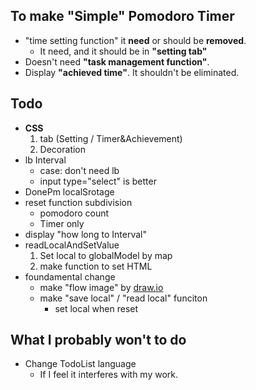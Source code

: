 To make "Simple" Pomodoro Timer
--
- "time setting function" it **need** or should be **removed**.
    - It need, and it should be in **"setting tab"**
- Doesn't need **"task management function"**.
- Display **"achieved time"**. It shouldn't be eliminated. 

Todo
--
- **CSS**
    1. tab (Setting / Timer&Achievement)
    1. Decoration
- lb Interval
    - case: don't need lb
    - input type="select" is better
- DonePm localSrotage
- reset function subdivision
    - pomodoro count
    - Timer only
- display "how long to Interval"
- readLocalAndSetValue
    1. Set local to globalModel by map
    1. make function to set HTML
- foundamental change
    - make "flow image" by [draw.io](https://app.diagrams.net/?src=about#HKohki-Takatama%2FPomodoro%2Fmain%2FpomodoroFlow.drawio)
    - make "save local" / "read local" funciton
        - set local when reset

What I probably won't to do
--
- Change TodoList language
    - If I feel it interferes with my work.